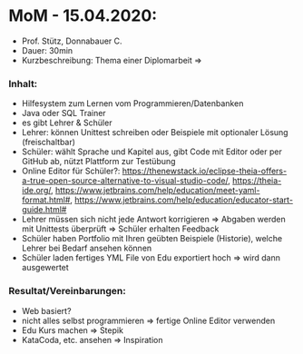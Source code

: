 # MoM - 15.04.2020:

+ Prof. Stütz, Donnabauer C.
+ Dauer: 30min
+ Kurzbeschreibung: Thema einer Diplomarbeit => 

### Inhalt:

+ Hilfesystem zum Lernen vom Programmieren/Datenbanken
+ Java oder SQL Trainer
+ es gibt Lehrer & Schüler
+ Lehrer: können Unittest schreiben oder Beispiele mit optionaler Lösung (freischaltbar)
+ Schüler: wählt Sprache und Kapitel aus, gibt Code mit Editor oder per GitHub ab, nützt Plattform zur Testübung 
+ Online Editor für Schüler?: https://thenewstack.io/eclipse-theia-offers-a-true-open-source-alternative-to-visual-studio-code/, https://theia-ide.org/, https://www.jetbrains.com/help/education/meet-yaml-format.html#, https://www.jetbrains.com/help/education/educator-start-guide.html#
+ Lehrer müssen sich nicht jede Antwort korrigieren => Abgaben werden mit Unittests überprüft => Schüler erhalten Feedback
+ Schüler haben Portfolio mit Ihren geübten Beispiele (Historie), welche Lehrer bei Bedarf ansehen können
+ Schüler laden fertiges YML File von Edu exportiert hoch => wird dann ausgewertet

### Resultat/Vereinbarungen: 

+ Web basiert?
+ nicht alles selbst programmieren => fertige Online Editor verwenden
+ Edu Kurs machen => Stepik
+ KataCoda, etc. ansehen => Inspiration